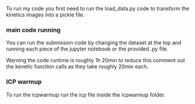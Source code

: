 To run my code you first need to run the load_data.py code to transform the kinetics images into a pickle file. 
### main code running 

You can run the submission code by changing the dataset at the top and running each piece of the jupyter notebook or the provided .py file. 

Warning the code runtime is roughly 1h 20min to reduce this comment out the kenetic function calls as they take roughly 20min each. 

### ICP warmup 

To run the icpwarmup run the icp file inside the icpwarmup folder. 
